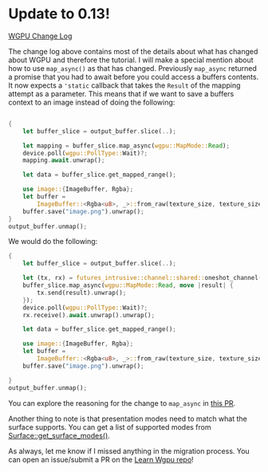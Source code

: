 # Update to 0.13!

[WGPU Change Log](https://github.com/gfx-rs/wgpu/blob/master/CHANGELOG.md#wgpu-013-2022-06-30)

The change log above contains most of the details about what has changed about WGPU and therefore the tutorial. I will make a special mention about how to use `map_async()` as that has changed. Previously `map_async` returned a promise that you had to await before you could access a buffers contents. It now expects a `'static` callback that takes the `Result` of the mapping attempt as a parameter. This means that if we want to save a buffers context to an image instead of doing the following:


```rust

{
    let buffer_slice = output_buffer.slice(..);

    let mapping = buffer_slice.map_async(wgpu::MapMode::Read);
    device.poll(wgpu::PollType::Wait)?;
    mapping.await.unwrap();

    let data = buffer_slice.get_mapped_range();

    use image::{ImageBuffer, Rgba};
    let buffer =
        ImageBuffer::<Rgba<u8>, _>::from_raw(texture_size, texture_size, data).unwrap();
    buffer.save("image.png").unwrap();
}
output_buffer.unmap();
```

We would do the following:

```rust
{
    let buffer_slice = output_buffer.slice(..);

    let (tx, rx) = futures_intrusive::channel::shared::oneshot_channel();
    buffer_slice.map_async(wgpu::MapMode::Read, move |result| {
        tx.send(result).unwrap();
    });
    device.poll(wgpu::PollType::Wait)?;
    rx.receive().await.unwrap().unwrap();

    let data = buffer_slice.get_mapped_range();

    use image::{ImageBuffer, Rgba};
    let buffer =
        ImageBuffer::<Rgba<u8>, _>::from_raw(texture_size, texture_size, data).unwrap();
    buffer.save("image.png").unwrap();

}
output_buffer.unmap();
```

You can explore the reasoning for the change to `map_async` in [this PR](https://github.com/gfx-rs/wgpu/pull/2698).

Another thing to note is that presentation modes need to match what the surface supports. You can get a list of supported modes from [Surface::get_surface_modes()](https://docs.rs/wgpu/latest/wgpu/struct.Surface.html#method.get_supported_modes).

As always, let me know if I missed anything in the migration process. You can open an issue/submit a PR on the [Learn Wgpu repo](https://github.com/sotrh/learn-wgpu)!